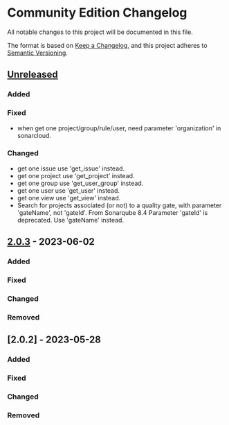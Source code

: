 # Community Edition Changelog

All notable changes to this project will be documented in this file.

The format is based on [Keep a Changelog](https://keepachangelog.com/en/1.0.0/),
and this project adheres to [Semantic Versioning](https://semver.org/spec/v2.0.0.html).

## [Unreleased]

### Added

### Fixed

- when get one project/group/rule/user, need parameter 'organization' in sonarcloud.

### Changed

- get one issue use 'get_issue' instead.
- get one project use 'get_project' instead.
- get one group use 'get_user_group' instead.
- get one user use 'get_user' instead.
- get one view use 'get_view' instead.
- Search for projects associated (or not) to a quality gate, with parameter 'gateName', not 'gateId'.
  From Sonarqube 8.4 Parameter 'gateId' is deprecated. Use 'gateName' instead.

## [2.0.3] - 2023-06-02

### Added

### Fixed

### Changed

### Removed

## [2.0.2] - 2023-05-28

### Added

### Fixed

### Changed

### Removed


[unreleased]: https://github.com/shijl0925/python-sonarqube-api/compare/2.0.3...HEAD
[2.0.3]: https://github.com/shijl0925/python-sonarqube-api/compare/2.0.2...2.0.3
